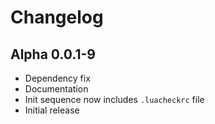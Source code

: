# Changelog

## Alpha 0.0.1-9

- Dependency fix
- Documentation
- Init sequence now includes `.luacheckrc` file
- Initial release